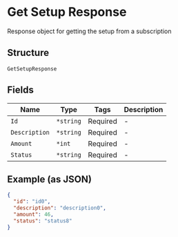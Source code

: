 
# Get Setup Response

Response object for getting the setup from a subscription

## Structure

`GetSetupResponse`

## Fields

| Name | Type | Tags | Description |
|  --- | --- | --- | --- |
| `Id` | `*string` | Required | - |
| `Description` | `*string` | Required | - |
| `Amount` | `*int` | Required | - |
| `Status` | `*string` | Required | - |

## Example (as JSON)

```json
{
  "id": "id0",
  "description": "description0",
  "amount": 46,
  "status": "status8"
}
```

